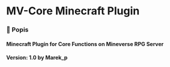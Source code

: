 # MV-Core Minecraft Plugin

### 📄 Popis

#### Minecraft Plugin for Core Functions on Mineverse RPG Server

#### Version: 1.0 by Marek_p
